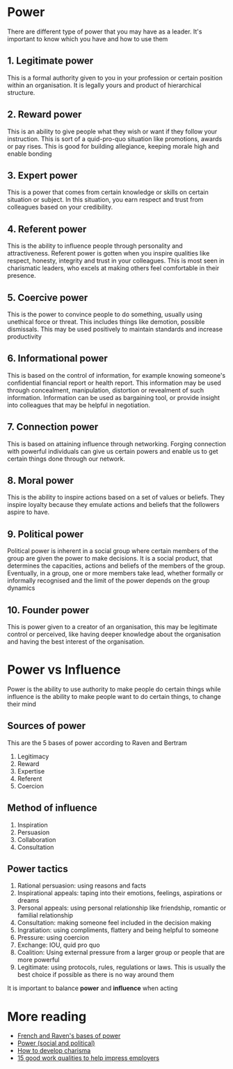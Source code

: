 
# Power

There are different type of power that you may have as a leader. It's important to know which you have and how to use them

## 1. Legitimate power

This is a formal authority given to you in your profession or certain position within an organisation. It is legally yours and product of hierarchical structure.

## 2. Reward power

This is an ability to give people what they wish or want if they follow your instruction. This is sort of a quid-pro-quo situation like promotions, awards or pay rises. This is good for building allegiance, keeping morale high and enable bonding

## 3. Expert power

This is a power that comes from certain knowledge or skills on certain situation or subject. In this situation, you earn respect and trust from colleagues based on your credibility.

## 4. Referent power

This is the ability to influence people through personality and attractiveness. Referent power is gotten when you inspire qualities like respect, honesty, integrity and trust in your colleagues. This is most seen in charismatic leaders, who excels at making others feel comfortable in their presence.

## 5. Coercive power

This is the power to convince people to do something, usually using unethical force or threat. This includes things like demotion, possible dismissals. This may be used positively to maintain standards and increase productivity

## 6. Informational power

This is based on the control of information, for example knowing someone's confidential financial report or health report. This information may be used through concealment, manipulation, distortion or revealment of such information. Information can be used as bargaining tool, or provide insight into colleagues that may be helpful in negotiation.

## 7. Connection power

This is based on attaining influence through networking. Forging connection with powerful individuals can give us certain powers and enable us to get certain things done through our network.

## 8. Moral power

This is the ability to inspire actions based on a set of values or beliefs. They inspire loyalty because they emulate actions and beliefs that the followers aspire to have.

## 9. Political power

Political power is inherent in a social group where certain members of the group are given the power to make decisions. It is a social product, that determines the capacities, actions and beliefs of the members of the group. Eventually, in a group, one or more members take lead, whether formally or informally recognised and the limit of the power depends on the group dynamics

## 10. Founder power

This is power given to a creator of an organisation, this may be legitimate control or perceived, like having deeper knowledge about the organisation and having the best interest of the organisation.

# Power vs Influence
Power is the ability to use authority to make people do certain things while influence is the ability to make people want to do certain things, to change their mind

## Sources of power

This are the 5 bases of power according to Raven and Bertram

1. Legitimacy
2. Reward
3. Expertise
4. Referent
5. Coercion

## Method of influence

1. Inspiration
2. Persuasion
3. Collaboration
4. Consultation

## Power tactics
1. Rational persuasion: using reasons and facts
2. Inspirational appeals: taping into their emotions, feelings, aspirations or dreams
3. Personal appeals: using personal relationship like friendship, romantic or familial relationship
4. Consultation: making someone feel included in the decision making
5. Ingratiation: using compliments, flattery and being helpful to someone
6. Pressure: using coercion
7. Exchange: IOU, quid pro quo
8. Coalition: Using external pressure from a larger group or people that are more powerful
9. Legitimate: using protocols, rules, regulations or laws. This is usually the best choice if possible as there is no way around them

It is important to balance **power** and **influence** when acting

# More reading

- [French and Raven's bases of power](https://en.wikipedia.org/wiki/French_and_Raven%27s_bases_of_power)
- [Power (social and political)](https://en.wikipedia.org/wiki/Power_(social_and_political))
- [How to develop charisma](https://uk.indeed.com/career-advice/career-development/how-to-develop-charisma)
- [15 good work qualities to help impress employers](https://uk.indeed.com/career-advice/career-development/good-work-qualities)